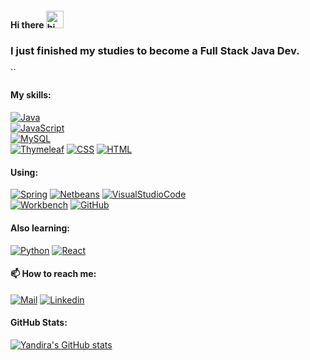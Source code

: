#### Hi there <img src="https://user-images.githubusercontent.com/1303154/88677602-1635ba80-d120-11ea-84d8-d263ba5fc3c0.gif" width="28px" alt="hi">
### I just finished my studies to become a Full Stack Java Dev.
``
#### My skills:
[![Java](https://img.shields.io/badge/Java-a30800?style=for-the-badge&logo=java&logoColor=white&labelColor=101010)]()
</br>
[![JavaScript](https://img.shields.io/badge/JavaScript-F7DF1E?style=for-the-badge&logo=javascript&logoColor=white&labelColor=101010)]()
</br>
[![MySQL](https://img.shields.io/badge/MySQL-4479A1?style=for-the-badge&logo=mysql&logoColor=white&labelColor=101010)]()
</br>
[![Thymeleaf](https://img.shields.io/badge/Thymeleaf-2f7548?style=for-the-badge&logo=thymeleaf&logoColor=white&labelColor=101010)]()
[![CSS](https://img.shields.io/badge/CSS-2f7548?style=for-the-badge)]()
[![HTML](https://img.shields.io/badge/HTML-2f7548?style=for-the-badge)]()

#### Using:

[![Spring](https://img.shields.io/badge/Spring-8e398e?style=for-the-badge&logo=spring&logoColor=white&labelColor=101010)]()
[![Netbeans](https://img.shields.io/badge/Netbeans-8e398e?style=for-the-badge)]()
[![VisualStudioCode](https://img.shields.io/badge/Visual_Studio_Code-8e398e?style=for-the-badge&logo=visualstudiocode&logoColor=white&labelColor=101010)]()
</br>
[![Workbench](https://img.shields.io/badge/Workbench-8e398e?style=for-the-badge)]()
[![GitHub](https://img.shields.io/badge/GitHub-8e398e?style=for-the-badge&logo=github&logoColor=white&labelColor=101010)]()

#### Also learning:

[![Python](https://img.shields.io/badge/Python-a30800?style=for-the-badge&logo=python&logoColor=white&labelColor=101010)]()
[![React](https://img.shields.io/badge/React-2d9fc1?style=for-the-badge&logo=react&logoColor=white&labelColor=101010)]()

#### 📫 How to reach me:</br>
[![Mail](https://img.shields.io/badge/-yandirad-c0392b?style=flat&labelColor=c0392b&logo=gmail&logoColor=white)](mailto:yandirad@gmail.com)
[![Linkedin](https://img.shields.io/badge/-yandirad-0e76a8?style=flat&labelColor=0e76a8&logo=linkedin&logoColor=white)](https://www.linkedin.com/in/yandirad/)

#### GitHub Stats:
[![Yandira's GitHub stats](https://github-readme-stats.vercel.app/api?username=yandirad&hide=prs,issues&show_icons=true&theme=synthwave)](https://github.com/yandirad/github-readme-stats)
